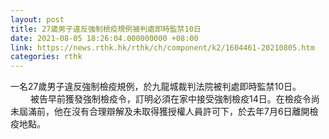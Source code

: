 ```yaml
---
layout: post
title: 27歲男子違反強制檢疫規例被判處即時監禁10日
date: 2021-08-05 18:26:04.000000000 +08:00
link: https://news.rthk.hk/rthk/ch/component/k2/1604461-20210805.htm
categories: rthk
---
```


一名27歲男子違反強制檢疫規例，於九龍城裁判法院被判處即時監禁10日。
　　 
被告早前獲發強制檢疫令，訂明必須在家中接受強制檢疫14日。在檢疫令尚未屆滿前，他在沒有合理辯解及未取得獲授權人員許可下，於去年7月6日離開檢疫地點。
